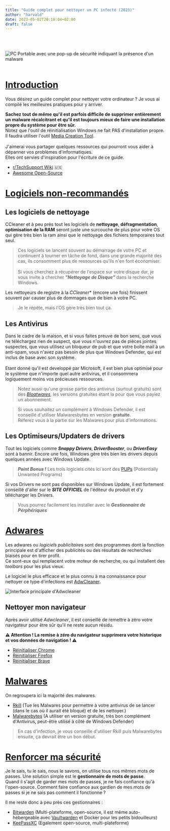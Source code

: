```yaml
---
title: "Guide complet pour nettoyer un PC infecté (2023)"
author: "harvald"
date: 2023-05-02T20:18:04+02:00
draft: false
---
```


<br/>
<br/>

![PC Portable avec une pop-up de sécurité indiquant la présence d'un malware](/img/malwarebanner.jpg)
<br/>
<br/>

# [Introduction](#introduction)

Vous désirez un guide complet pour nettoyer votre ordinateur ? Je vous ai compilé les meilleures pratiques pour y arriver.

**Sachez tout de même qu'il est parfois difficile de supprimer entièrement un malware récalcitrant et qu'il est toujours mieux de faire une installation propre du système pour être sûr.** 
<br/> Notez que l'outil de réinitialisation Windows ne fait PAS d'installation propre. Il faudra utiliser l'outil [Media Creation Tool](https://www.microsoft.com/fr-fr/software-download/windows10ISO). <br/> <br/>
J'aimerai vous partager quelques ressources qui pourront vous aider à dépanner vos problèmes d'informatiques.\
Elles ont servies d'inspiration pour l'écriture de ce guide.

- [r/TechSupport Wiki](https://rtech.support/docs/safety-security/malware-guide.html) 🇺🇸
- [Awesome Open-Source](https://placeholder.com)



# [Logiciels non-recommandés](#logiciels-non-recommandés)

## Les logiciels de nettoyage
  CCleaner et à peu près tout les logiciels de **nettoyage**, **défragmentation**, **optimisation de la RAM** seront juste une surcouche de plus pour votre OS qui gère très bien la ram ainsi que le nettoyage des fichiers temporaires tout seul. <br/>
  >Ces logiciels se lancent souvent au démarrage de votre PC et continuent à tourner en tâche de fond, dans une grande majorité des cas, ils consomment plus de ressources qu'ils n'en font économiser.<br/> <br/>
  > Si vous cherchez à récupérer de l'espace sur votre disque dur, je vous invite à chercher ***"Nettoyage de Disque"*** dans la recherche Windows.

  Les nettoyeurs de registre à la *CCleaner** (encore une fois) finissent souvent par causer plus de dommages que de bien à votre PC. <br/>
  > Je le répète, mais l'OS gère très bien tout ça.

  ## Les Antivirus
Dans le cadre de la maison, et si vous faites preuve de bon sens, que vous ne téléchargez rien de suspect, que vous n'ouvrez pas de pièces jointes suspectes, que vous utilisez un bloqueur de pub et que votre boîte mail à un anti-spam, vous n'avez pas besoin de plus que Windows Defender, qui est inclus de base avec son système. <br/> <br/>
Etant donné qu'il est developpé par Microsoft, il est bien plus optimisé pour le système que n'importe quel autre antivirus, et il consommera logiquement moins vos précieuses ressources.
> Notez aussi qu'une grosse partie des antivirus (surtout gratuits) sont des [*Bloatwares*](https://www.google.com/url?sa=t&rct=j&q=&esrc=s&source=web&cd=&cad=rja&uact=8&ved=2ahUKEwjNs5P4qNf-AhUwVKQEHZeEBlsQmhN6BAhdEAI&url=https%3A%2F%2Ffr.wikipedia.org%2Fwiki%2FBloatware&usg=AOvVaw1rxAYEV993qfzbAJGcVoCC), les versions gratuites étant la pour que vous payiez un abonnement.

> Si vous souhaitez un complément à Windows Defender, il est conseillé d'utiliser Malwaresbytes en version **gratuite**.<br/>
> Réferez vous à la partie sur les Malwares pour plus d'informations.
  
  ## Les Optimiseurs/Updaters de drivers

Tout les logiciels comme ***Snappy Drivers***, ***DriverBooster***, ou ***DriverEasy*** sont à bannir. Encore une fois, Windows gère très bien les drivers depuis quelques années avec Windows Update. <br/>
>***Point Bonus !*** Les trois logiciels cités ici sont des [PUPs](https://www.malekal.com/adwares-pup-protection/) (Potientially Unwanted Programs)

 Si vos Drivers ne sont pas disponibles sur Windows Update, il est fortement conseillé d'aller sur le ***SITE OFFICIEL*** de l'éditeur du produit et d'y télécharger les Drivers. <br/>
> Vous pourrez facilement les installer avec le ***Gestionnaire de Pérphériques***


# [Adwares](#adwares)

Les adwares ou *logiciels publicitaires* sont des programmes dont la fonction principale est d'afficher des publicités ou des résultats de recherches biaisés pour en tirer profit. \
Ce sont-eux qui remplacent votre moteur de recherche, ou qui installent des *toolbars* pour les plus vieux.

Le logiciel le plus efficace et le plus connu à ma connaissance pour nettoyer ce type d'infections est [AdwCleaner](https://fr.malwarebytes.com/adwcleaner/).

![Interface principale d'Adwcleaner](/img/adwcleaner.png)

## Nettoyer mon navigateur

Après avoir utilisé *Adwcleaner*, il est conseillé de remettre à zéro votre navigateur pour être sûr qu'il ne reste aucun résidu.

****⚠️ Attention ! La remise à zéro du navigateur supprimera votre historique et vos données de navigation ! ⚠️****

- [Réinitialiser Chrome](https://support.google.com/chrome/answer/2765944?hl=fr&co=GENIE.Platform%3DDesktop)
- [Réinitialiser Firefox](https://support.mozilla.org/fr/kb/reparer-firefox-reinitialiser-modules-parametres)
- [Réinitialiser Brave](https://support.brave.com/hc/en-us/articles/360017903152-How-do-I-reset-Brave-settings-to-default-)

# [Malwares](#malwares)

On regroupera ici la majorité des malwares.

- [Rkill](https://www.bleepingcomputer.com/download/rkill/) (Tue les Malwares pour permettre à votre antivirus de se lancer (dans le cas où il aurait été bloqué) et de les nettoyer.)
- [Malwarebytes](https://www.malwarebytes.com) (A utiliser en version gratuite, très bon complément d'Antivirus, peut-être utilisé à côté de Windows Defender)

> En cas d'infection, je vous conseille d'utiliser Rkill puis Malwarebytes ensuite, ça devrait être un bon début.

# [Renforcer ma sécurité](#renforcer-ma-sécurité)

Je le sais, tu le sais, nous le savons, on utilise tous nos mêmes mots de passes. Une solution simple est le **gestionnaire de mots de passe**. <br/>
Quand il s'agit de garder mes mots de passes, je ne fais confiance qu'à l'open-source. Comment faire confiance aux gardien de mes mots de passes si je ne sais pas comment il fonctionne ? <br/>

Il me reste donc à peu près ces gestionnaires :

- [Bitwarden](https://bitwarden.com) (Multi-plateforme, open-source, il est même auto-hébergeable avec [Vaultwarden](https://github.com/dani-garcia/vaultwarden) et Docker pour les petits bidouilleurs)
- [KeePassXC](https://keepassxc.org) (Egalement open-source, multi-plateforme)


